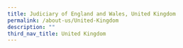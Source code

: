 ```yaml
---
title: Judiciary of England and Wales, United Kingdom
permalink: /about-us/United-Kingdom
description: ""
third_nav_title: United Kingdom
---
```

